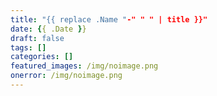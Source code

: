 ```yaml
---
title: "{{ replace .Name "-" " " | title }}"
date: {{ .Date }}
draft: false
tags: []
categories: []
featured_images: /img/noimage.png
onerror: /img/noimage.png
---
```


